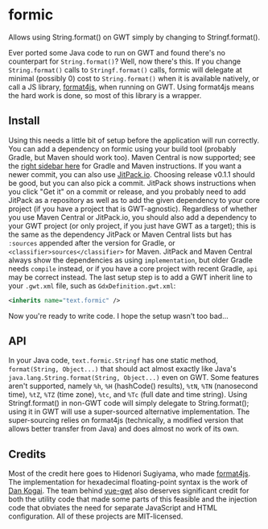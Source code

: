 # formic
Allows using String.format() on GWT simply by changing to Stringf.format().

Ever ported some Java code to run on GWT and found there's no counterpart for `String.format()`?
Well, now there's this. If you change `String.format()` calls to `Stringf.format()` calls, formic
will delegate at minimal (possibly 0) cost to `String.format()` when it is available natively, or
call a JS library, [format4js](https://github.com/madogiwa/format4js), when running on GWT. Using
format4js means the hard work is done, so most of this library is a wrapper.

## Install

Using this needs a little bit of setup before the application will run correctly.
You can add a dependency on formic using your build tool (probably Gradle, but Maven should work
too). Maven Central is now supported; see the
[right sidebar here](https://search.maven.org/artifact/com.github.tommyettinger/formic/0.1.1/jar)
for Gradle and Maven instructions. If you want a newer commit, you can also use
[JitPack.io](https://jitpack.io/#tommyettinger/formic). Choosing release v0.1.1 should be good,
but you can also pick a commit. JitPack shows instructions when you click "Get it" on a commit
or release, and you probably need to add JitPack as a repository as well as to add the given
dependency to your core project (if you have a project that is GWT-agnostic). Regardless of whether
you use Maven Central or JitPack.io, you should also add a dependency to your GWT project (or only
project, if you just have GWT as a target); this is the same as the dependency JitPack or Maven
Central lists but has `:sources` appended after the version for Gradle, or
`<classifier>sources</classifier>` for Maven. JitPack and Maven Central always show the
dependencies as using `implementation`, but older Gradle needs `compile` instead, or if you have a
core project with recent Gradle, `api` may be correct instead. The last setup step is to add a GWT
inherit line to your `.gwt.xml` file, such as `GdxDefinition.gwt.xml`:
```xml
<inherits name="text.formic" />
```

Now you're ready to write code. I hope the setup wasn't too bad...

## API

In your Java code, `text.formic.Stringf` has one static method,
`format(String, Object...)` that should act almost exactly like Java's
`java.lang.String.format(String, Object...)` even on GWT. Some features aren't supported, namely
`%h`, `%H` (hashCode() results), `%tN`, `%TN` (nanosecond time), `%tZ`, `%TZ` (time zone), `%tc`,
and `%Tc` (full date and time string). Using Stringf.format() in non-GWT code will simply
delegate to String.format(); using it in GWT will use a super-sourced alternative implementation.
The super-sourcing relies on format4js (technically, a modified version that allows better
transfer from Java) and does almost no work of its own.

## Credits

Most of the credit here goes to Hidenori Sugiyama, who made
[format4js](https://github.com/madogiwa/format4js). The implementation for hexadecimal
floating-point syntax is the work of [Dan Kogai](https://github.com/dankogai/js-hexfloat).
The team behind [vue-gwt](https://github.com/VueGWT/vue-gwt) also deserves significant
credit for both the utility code that made some parts of this feasible and the injection
code that obviates the need for separate JavaScript and HTML configuration. All of these
projects are MIT-licensed.

